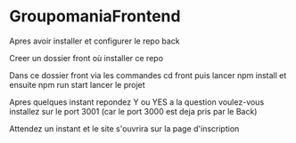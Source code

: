 # GroupomaniaFrontend

Apres avoir installer et configurer le repo back

Creer un dossier front où installer ce repo

Dans ce dossier front via les commandes cd front puis  lancer npm install et ensuite npm run start lancer le projet

Apres quelques instant repondez Y ou YES a la question voulez-vous installez sur le port 3001 (car le port 3000 est deja pris par le Back)

Attendez un instant et le site s'ouvrira sur la page d'inscription
